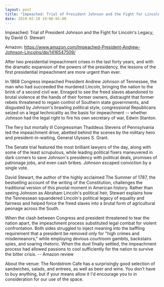 ```yaml
---
layout: post
title: "Impeached: Trial of President Johnson and the Fight for Lincoln's Legacy"
date: 2019-02-18 19:00-05:00
---
```

Impeached: Trial of President Johnson and the Fight for Lincoln's Legacy, by David O. Stewart

Amazon: https://www.amazon.com/Impeached-President-Andrew-Johnson-Lincolns/dp/1416547509/

After two presidential impeachment crises in the last forty years, and with the dramatic expansion of the powers of the presidency, the lessons of the first presidential impeachment are more urgent than ever.

In 1868 Congress impeached President Andrew Johnson of Tennessee, the man who had succeeded the murdered Lincoln, bringing the nation to the brink of a second civil war. Enraged to see the freed slaves abandoned to brutal violence at the hands of their former owners, distraught that former rebels threatened to regain control of Southern state governments, and disgusted by Johnson's brawling political style, congressional Republicans seized on a legal technicality as the basis for impeachment -- whether Johnson had the legal right to fire his own secretary of war, Edwin Stanton.

The fiery but mortally ill Congressman Thaddeus Stevens of Pennsylvania led the impeachment drive, abetted behind the scenes by the military hero and president-in-waiting, General Ulysses S. Grant.

The Senate trial featured the most brilliant lawyers of the day, along with some of the least scrupulous, while leading political fixers maneuvered in dark corners to save Johnson's presidency with political deals, promises of patronage jobs, and even cash bribes. Johnson escaped conviction by a single vote.

David Stewart, the author of the highly acclaimed The Summer of 1787, the bestselling account of the writing of the Constitution, challenges the traditional version of this pivotal moment in American history. Rather than seeing Johnson as Abraham Lincoln's political heir, Stewart explains how the Tennessean squandered Lincoln's political legacy of equality and fairness and helped force the freed slaves into a brutal form of agricultural peonage across the South.

When the clash between Congress and president threatened to tear the nation apart, the impeachment process substituted legal combat for violent confrontation. Both sides struggled to inject meaning into the baffling requirement that a president be removed only for "high crimes and misdemeanors," while employing devious courtroom gambits, backstairs spies, and soaring rhetoric. When the dust finally settled, the impeachment process had allowed passions to cool sufficiently for the nation to survive the bitter crisis.
-- Amazon review

About the venue: The Nordstrom Cafe has a surprisingly good selection of sandwiches, salads, and entrees, as well as beer and wine. You don't have to buy anything, but if your means allow it I'd encourage you to in consideration for our use of the space.
